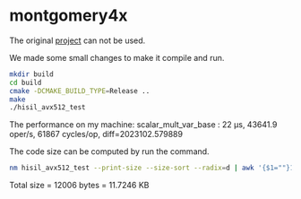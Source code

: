 # montgomery4x

The original [project](https://github.com/crypto-ninjaturtles/montgomery4x/tree/master/avx512-5limb-4x2) can not be used.

We made some small changes to make it compile and run.

```bash
mkdir build
cd build
cmake -DCMAKE_BUILD_TYPE=Release ..
make
./hisil_avx512_test
```

The performance on my machine:
scalar_mult_var_base      :  22 µs,  43641.9 oper/s,  61867 cycles/op, diff=2023102.579889

The code size can be computed by run the command.
```bash
nm hisil_avx512_test --print-size --size-sort --radix=d | awk '{$1=""}1' | awk '{sum+=$1 ; print $0} END{print "Total size =", sum, "bytes =", sum/1024, "KB"}' > hisil_avx512_test.size
```
Total size = 12006 bytes = 11.7246 KB